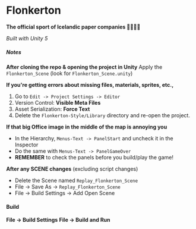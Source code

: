 # Flonkerton

**The official sport of Icelandic paper companies 📑👩🏻‍💼**

_Built with Unity 5_

##### Notes
**After cloning the repo & opening the project in Unity**
Apply the `Flonkerton_Scene` (look for `Flonkerton_Scene.unity`)

**If you're getting errors about missing files, materials, sprites, etc.,**
1. Go to `Edit -> Project Settings -> Editor`
2. Version Control: **Visible Meta Files**
3. Asset Serialization: **Force Text**
4. Delete the `Flonkerton-Style/Library` directory and re-open the project.

**If that big Office image in the middle of the map is annoying you**
* In the Hierarchy, `Menus-Text -> PanelStart` and uncheck it in the Inspector
* Do the same with `Menus-Text -> PanelGameOver`
* **REMEMBER** to check the panels before you build/play the game!

**After any SCENE changes** (excluding script changes)
* Delete the Scene named `Replay_Flonkerton_Scene`
* File -> Save As -> `Replay_Flonkerton_Scene`
* File -> Build Settings -> Add Open Scene

#### Build
**File -> Build Settings**
**File -> Build and Run**
